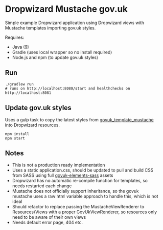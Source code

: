 # Dropwizard Mustache gov.uk

Simple example Dropwizard application using Dropwizard views with Mustache templates importing gov.uk styles.

Requires:
* Java (9)
* Gradle (uses local wrapper so no install required)
* Node.js and npm (to update gov.uk styles)

## Run

```
./gradlew run
# runs on http://localhost:8080/start and healthchecks on http://localhost:8081
```

## Update gov.uk styles

Uses a gulp task to copy the latest styles from [govuk_template_mustache](https://www.npmjs.com/package/govuk_template_mustache) into Dropwizard resources.

```
npm install
npm start
```

## Notes

* This is not a production ready implementation
* Uses a static application.css, should be updated to pull and build CSS from SASS using full [govuk-elements-sass](https://www.npmjs.com/package/govuk-elements-sass) assets
* Dropwizard has no automatic re-compile function for templates, so needs restarted each change
* Mustache does not officially support inheritance, so the govuk mustache uses a raw html variable approach to handle this, which is not ideal
* Should refactor to replace passing the MustacheViewRenderer to Resources/Views with a proper GovUkViewRenderer, so resources only need to be aware of their own views
* Needs default error page, 404 etc.